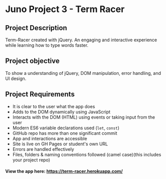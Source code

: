# Juno Project 3 - Term Racer



## Project Description

Term-Racer created with jQuery. An engaging and interactive experience while learning how to type words faster.

## Project objective

To show a understanding of jQuery, DOM manipulation, error handling, and UI design.

## Project Requirements

-   It is clear to the user what the app does
-   Adds to the DOM dynamically using JavaScript
-   Interacts with the DOM (HTML) using events or taking input from the user
-   Modern ES6 variable declarations used (`let`, `const`)
-   GitHub repo has more than one significant commit
-   App and interactions are accessible
-   Site is live on GH Pages or student's own URL
-   Errors are handled effectively
-   Files, folders & naming conventions followed (camel case)(this includes your project repo)


#### View the app here: https://term-racer.herokuapp.com/


